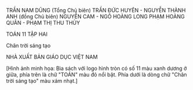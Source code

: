 TRẦN NAM DŨNG (Tổng Chủ biên)
TRẦN ĐỨC HUYÊN - NGUYỄN THÀNH ANH (đồng Chủ biên)
NGUYỄN CAM - NGÔ HOÀNG LONG
PHẠM HOÀNG QUÂN - PHẠM THỊ THU THỦY

TOÁN
11
TẬP HAI

Chân trời sáng tạo

NHÀ XUẤT BẢN GIÁO DỤC VIỆT NAM

[Hình ảnh minh họa: Bìa sách với logo hình tròn có số 11 màu xanh dương ở giữa, phía trên là chữ "TOÁN" màu đỏ nổi bật. Phía dưới là dòng chữ "Chân trời sáng tạo" màu xám nhạt.]